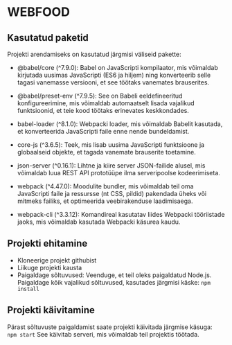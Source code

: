 # WEBFOOD 
## Kasutatud paketid
Projekti arendamiseks on kasutatud järgmisi väliseid pakette:

- @babel/core (^7.9.0): Babel on JavaScripti kompilaator, mis võimaldab kirjutada uusimas JavaScripti (ES6 ja hiljem) ning konverteerib selle tagasi vanemasse versiooni, et see töötaks vanemates brauserites.

- @babel/preset-env (^7.9.5): See on Babeli eeldefineeritud konfigureerimine, mis võimaldab automaatselt lisada vajalikud funktsioonid, et teie kood töötaks erinevates keskkondades.

- babel-loader (^8.1.0): Webpacki loader, mis võimaldab Babelit kasutada, et konverteerida JavaScripti faile enne nende bundeldamist.

- core-js (^3.6.5): Teek, mis lisab uusima JavaScripti funktsioone ja globaalseid objekte, et tagada vanemate brauserite toetamine.

- json-server (^0.16.1): Lihtne ja kiire server JSON-failide alusel, mis võimaldab luua REST API prototüüpe ilma serveripoolse kodeerimiseta.

- webpack (^4.47.0): Moodulite bundler, mis võimaldab teil oma JavaScripti faile ja ressursse (nt CSS, pildid) pakendada üheks või mitmeks failiks, et optimeerida veebirakenduse laadimisaega.

- webpack-cli (^3.3.12): Komandireal kasutatav liides Webpacki tööriistade jaoks, mis võimaldab kasutada Webpacki käsurea kaudu.

## Projekti ehitamine

- Kloneerige projekt githubist
- Liikuge projekti kausta
- Paigaldage sõltuvused: Veenduge, et teil oleks paigaldatud Node.js. Paigaldage kõik vajalikud sõltuvused, kasutades järgmisi käske:
  `npm install` 


## Projekti käivitamine
Pärast sõltuvuste paigaldamist saate projekti käivitada järgmise käsuga:
` npm start` 
See käivitab serveri, mis võimaldab teil projektis töötada.
